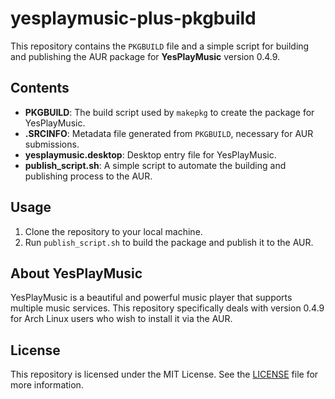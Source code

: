 # yesplaymusic-plus-pkgbuild

This repository contains the `PKGBUILD` file and a simple script for building and publishing the AUR package for **YesPlayMusic** version 0.4.9.

## Contents

- **PKGBUILD**: The build script used by `makepkg` to create the package for YesPlayMusic.
- **.SRCINFO**: Metadata file generated from `PKGBUILD`, necessary for AUR submissions.
- **yesplaymusic.desktop**: Desktop entry file for YesPlayMusic.
- **publish_script.sh**: A simple script to automate the building and publishing process to the AUR.

## Usage

1. Clone the repository to your local machine.
2. Run `publish_script.sh` to build the package and publish it to the AUR.

## About YesPlayMusic

YesPlayMusic is a beautiful and powerful music player that supports multiple music services. This repository specifically deals with version 0.4.9 for Arch Linux users who wish to install it via the AUR.

## License

This repository is licensed under the MIT License. See the [LICENSE](LICENSE) file for more information.
